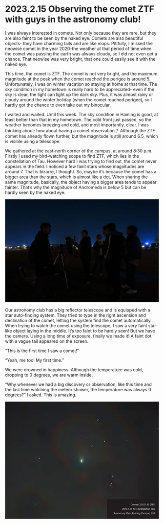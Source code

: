 # 2023.2.15 Observing the comet ZTF with guys in the astronomy club!
I was always interested in comets. Not only because they are rare, but they are also faint to be seen by the naked eye. Comets are also beautiful objects- they have charming tails and are like mops. Pitifully, I missed the neowise comet in the year 2020-the weather at that period of time when the comet was passing the earth was always cloudy, so I did not even get a chance. That neowise was very bright, that one could easily see it with the naked eye.
 
 This time, the comet is ZTF. The comet is not very bright, and the maximum magnitude at the peak when the comet reached the perigee is around 5. Unfortunately, I was on winter vacation so staying at home at that time. The sky condition in my hometown is really hard to be appreciated- even if the sky is clear, the light can light up the dark sky. Plus, it was almost rainy or cloudy around the winter holiday (when the comet reached perigee), so I hardly got the chance to even take out my binocular.
 
 I waited and waited. Until this week. The sky condition in Haining is good, at least better than that in my hometown. The cold front just passed, so the weather becomes breezing and cold, and most importantly, clear. I was thinking about: how about having a comet observation？ Although the ZTF comet has already flown further, but the magnitude is still around 6.5, which is visible using a telescope.
  
  We gathered at the east-north corner of the campus, at around 8:30 p.m. Firstly I used my bird-watching scope to find ZTF, which lies in the constellation of Tau. However hard I was trying to find out, the comet never appears in the field. I noticed a few faint stars whose magnitudes are around 7. That is bizarre, I thought. So, maybe it’s because the comet has a bigger area than the stars, which is almost like a dot. When sharing the same magnitude, basically, the object having a bigger area tends to appear fainter. That’s why the magnitude of Andromeda is below 5 but can be hardly seen by the naked eye.
  
  ![](/Activity_by_time/2023.2.15/pic/1.jpg)
  
  Our astronomy club has a big reflector telescope and is equipped with a star auto-finding system. They tried to type in the right ascension and declination of the comet, letting the system find the comet automatically. When trying to watch the comet using the telescope, I saw a very faint star-like object laying in the middle. It’s too faint to be hardly seen! But we have the camera. Using a long time of exposure, finally we made it! A faint dot with a vague tail appeared on the screen.
  
  “This is the first time I saw a comet!”
  
  “Yeah, me too! My first time.”
  
  We were drowned in happiness. Although the temperature was cold, dropping to 0 degrees, we are warm inside.
  
  “Why whenever we had a big discovery or observation, like this time and the last time watching the meteor shower, the temperature was always 0 degrees?” I asked. This is amazing.
 
 ![](/Activity_by_time/2023.2.15/pic/2.jpg)
